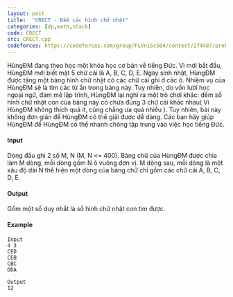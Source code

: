 ```yaml
---
layout: post
title:  "CRECT - Đếm các hình chữ nhật"
categories: [dp,math,stack]
code: CRECT
src: CRECT.cpp
codeforces: https://codeforces.com/group/FLVn1Sc504/contest/274487/problem/T
---
```




  


HùngĐM đang theo học một khóa học cơ bản về tiếng Đức. Vì mới bắt đầu, HùngĐM mới biết mặt 5 chữ cái là A, B, C, D, E. Ngày sinh nhật, HùngĐM được tặng một bảng hình chữ nhật có các chữ cái ghi ở các ô. Nhiệm vụ của HùngĐM sẽ là tìm các từ ẩn trong bảng này. Tuy nhiên, do vốn lười học ngoại ngữ, đam mê lập trình, HùngĐM lại nghĩ ra một trò chơi khác: đếm số hình chữ nhật con của bảng này có chứa đúng 3 chữ cái khác nhau( Vì HùngĐM không thích quá ít, cũng chẳng ưa quá nhiều ). Tuy nhiên, bài này không đơn giản để HùngĐM có thể giải được dễ dàng. Các bạn hãy giúp HùngĐM để HùngĐM có thể nhanh chóng tập trung vào việc học tiếng Đức.

#### Input

Dòng đầu ghi 2 số M, N (M, N <= 400). Bảng chữ của HùngĐM được chia làm M dòng, mỗi dòng gồm N ô vuông đơn vị. M dòng sau, mỗi dòng là một xâu độ dài N thể hiện một dòng của bảng chữ chỉ gồm các chữ cái A, B, C, D, E.

#### Output

Gồm một số duy nhất là số hình chữ nhật con tìm được.

#### Example

```
Input
4 3
CED
CEB
CBC
DDA

Output
12
```

<!--more-->

